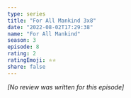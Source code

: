 ```yaml
---
type: series
title: "For All Mankind 3x8"
date: "2022-08-02T17:29:38"
name: "For All Mankind"
season: 3
episode: 8
rating: 2
ratingEmoji: ⭐️⭐️
share: false
---
```


_[No review was written for this episode]_
